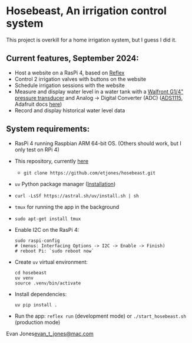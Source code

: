 # Hosebeast, An irrigation control system

This project is overkill for a home irrigation system, but I guess I did it.

## Current features, September 2024:
- Host a website on a RasPi 4, based on [Reflex](https://reflex.dev)
- Control 2 irrigation valves with buttons on the website
- Schedule irrigation sessions with the website
- Measure and display water level in a water tank with a [Walfront G1/4" pressure transducer](https://www.amazon.com/dp/B07KJHRPLG/) and Analog -> Digital Converter (ADC) ([ADS1115](https://www.amazon.com/gp/product/B0CNV9G4K1), Adafruit docs [here](https://learn.adafruit.com/adafruit-4-channel-adc-breakouts/overview))
- Record and display historical water level data

## System requirements:
- RasPi 4 running Raspbian ARM 64-bit OS. (Others should work, but I only test on RPi 4)
- This repository, currently [here](https://github.com/etjones/hosebeast)
    - `git clone https://github.com/etjones/hosebeast.git`
- `uv` Python package manager ([Installation](https://docs.astral.sh/uv/getting-started/installation/))
 - `curl -LsSf https://astral.sh/uv/install.sh | sh`
- `tmux` for running the app in the background
 - `sudo apt-get install tmux`
- Enable I2C on the RasPi 4:
    ```shell
    sudo raspi-config
    # (menus: Interfacing Options -> I2C -> Enable -> Finish)
    # reboot Pi: `sudo reboot now`
    ```
- Create `uv` virtual environment:
    ```shell
    cd hosebeast
    uv venv
    source .venv/bin/activate
    ```
- Install dependencies:
    ```shell
    uv pip install .
    ```

- Run the app:
    `reflex run` (development mode)
    or
    `./start_hosebeast.sh` (production mode)


Evan Jones<evan_t_jones@mac.com>
